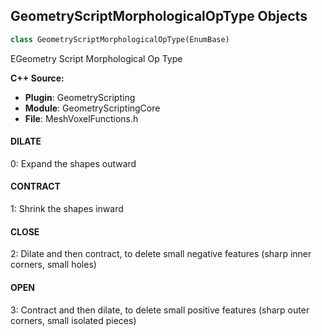 ## GeometryScriptMorphologicalOpType Objects

```python
class GeometryScriptMorphologicalOpType(EnumBase)
```

EGeometry Script Morphological Op Type

**C++ Source:**

- **Plugin**: GeometryScripting
- **Module**: GeometryScriptingCore
- **File**: MeshVoxelFunctions.h

<a id="unreal.GeometryScriptMorphologicalOpType.DILATE"></a>

#### DILATE

0: Expand the shapes outward

<a id="unreal.GeometryScriptMorphologicalOpType.CONTRACT"></a>

#### CONTRACT

1: Shrink the shapes inward

<a id="unreal.GeometryScriptMorphologicalOpType.CLOSE"></a>

#### CLOSE

2: Dilate and then contract, to delete small negative features (sharp inner corners, small holes)

<a id="unreal.GeometryScriptMorphologicalOpType.OPEN"></a>

#### OPEN

3: Contract and then dilate, to delete small positive features (sharp outer corners, small isolated pieces)

<a id="unreal.GeometryScriptInitKMeansMethod"></a>